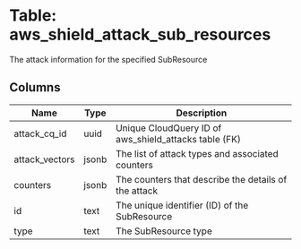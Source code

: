 
# Table: aws_shield_attack_sub_resources
The attack information for the specified SubResource
## Columns
| Name        | Type           | Description  |
| ------------- | ------------- | -----  |
|attack_cq_id|uuid|Unique CloudQuery ID of aws_shield_attacks table (FK)|
|attack_vectors|jsonb|The list of attack types and associated counters|
|counters|jsonb|The counters that describe the details of the attack|
|id|text|The unique identifier (ID) of the SubResource|
|type|text|The SubResource type|
